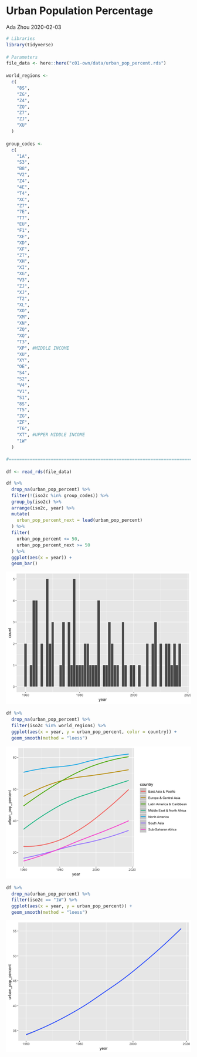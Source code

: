 Urban Population Percentage
================
Ada Zhou
2020-02-03

``` r
# Libraries
library(tidyverse)

# Parameters
file_data <- here::here("c01-own/data/urban_pop_percent.rds")

world_regions <- 
  c(
    "8S",
    "ZG",
    "Z4",
    "ZQ",
    "Z7",
    "ZJ",
    "XU"
  )

group_codes <- 
  c(
    "1A",
    "S3",
    "B8",
    "V2",
    "Z4",
    "4E",
    "T4",
    "XC",
    "Z7",
    "7E",
    "T7",
    "EU",
    "F1",
    "XE",
    "XD",
    "XF",
    "ZT",
    "XH",
    "XI",
    "XG",
    "V3",
    "ZJ",
    "XJ",
    "T2",
    "XL",
    "XO",
    "XM",
    "XN",
    "ZQ",
    "XQ",
    "T3",
    "XP", #MIDDLE INCOME
    "XU",
    "XY",
    "OE",
    "S4",
    "S2",
    "V4",
    "V1",
    "S1",
    "8S",
    "T5",
    "ZG",
    "ZF",
    "T6",
    "XT", #UPPER MIDDLE INCOME
    "1W"
  )

#===============================================================================

df <- read_rds(file_data)
```

``` r
df %>%
  drop_na(urban_pop_percent) %>% 
  filter(!(iso2c %in% group_codes)) %>% 
  group_by(iso2c) %>% 
  arrange(iso2c, year) %>%
  mutate(
    urban_pop_percent_next = lead(urban_pop_percent)
  ) %>% 
  filter(
    urban_pop_percent <= 50,
    urban_pop_percent_next >= 50
  ) %>% 
  ggplot(aes(x = year)) +
  geom_bar()
```

![](urban_pop_percent_files/figure-gfm/unnamed-chunk-2-1.png)<!-- -->

``` r
df %>% 
  drop_na(urban_pop_percent) %>% 
  filter(iso2c %in% world_regions) %>% 
  ggplot(aes(x = year, y = urban_pop_percent, color = country)) +
  geom_smooth(method = "loess")
```

![](urban_pop_percent_files/figure-gfm/unnamed-chunk-2-2.png)<!-- -->

``` r
df %>%
  drop_na(urban_pop_percent) %>% 
  filter(iso2c == "1W") %>% 
  ggplot(aes(x = year, y = urban_pop_percent)) +
  geom_smooth(method = "loess") 
```

![](urban_pop_percent_files/figure-gfm/unnamed-chunk-2-3.png)<!-- -->
